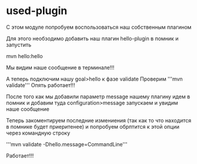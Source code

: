 # used-plugin

С этом модуле попробуем воспользоваться наш собственным плагином

Для этого необзодимо добавить наш плагин hello-plugin в помник
и запустить

mvn hello:hello

Мы видим наше сообщение в терминале!!!

А теперь подключим нашу goal>hello к фазе validate
Проверим
'''mvn validate'''
Опять работает!!!

После того как мы добавили параметр message нашему плагину идем в помник и добавим туда
configuration>message
запускаем и увидим наше сообщение

Теперь закоментируем последние измениения (так как то что находится в помнике будет приеритенее) и
попробуем обрптится к этой опции через командную строку

'''mvn validate -Dhello.message=CommandLine'''

Работает!!!


